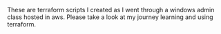 These are terraform scripts I created as I went through a windows admin class hosted in aws.
Please take a look at my journey learning and using terraform.
